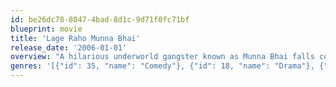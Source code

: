 ```yaml
---
id: be26dc78-8047-4bad-8d1c-9d71f0fc71bf
blueprint: movie
title: 'Lage Raho Munna Bhai'
release_date: '2006-01-01'
overview: "A hilarious underworld gangster known as Munna Bhai falls comically in love with a radio host by the name of Jahnvi, who runs an elders' home, which is taken over by an unscrupulous builder, who gets the residents kicked out ironically with the help of Munna's sidekick, Circuit, while Munna is busy romancing Jahnvi elsewhere."
genres: '[{"id": 35, "name": "Comedy"}, {"id": 18, "name": "Drama"}, {"id": 10749, "name": "Romance"}]'
---
```

